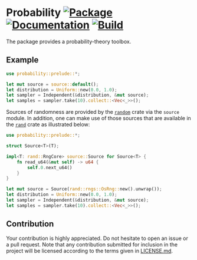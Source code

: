 # Probability [![Package][package-img]][package-url] [![Documentation][documentation-img]][documentation-url] [![Build][build-img]][build-url]

The package provides a probability-theory toolbox.

## Example

```rust
use probability::prelude::*;

let mut source = source::default();
let distribution = Uniform::new(0.0, 1.0);
let sampler = Independent(&distribution, &mut source);
let samples = sampler.take(10).collect::<Vec<_>>();
```

Sources of randomness are provided by the [`random`][random] crate via the
`source` module. In addition, one can make use of those sources that are
available in the [`rand`][rand] crate as illustrated below:

```rust
use probability::prelude::*;

struct Source<T>(T);

impl<T: rand::RngCore> source::Source for Source<T> {
    fn read_u64(&mut self) -> u64 {
        self.0.next_u64()
    }
}

let mut source = Source(rand::rngs::OsRng::new().unwrap());
let distribution = Uniform::new(0.0, 1.0);
let sampler = Independent(&distribution, &mut source);
let samples = sampler.take(10).collect::<Vec<_>>();
```

## Contribution

Your contribution is highly appreciated. Do not hesitate to open an issue or a
pull request. Note that any contribution submitted for inclusion in the project
will be licensed according to the terms given in [LICENSE.md](LICENSE.md).

[rand]: https://crates.io/crates/rand
[random]: https://crates.io/crates/random

[build-img]: https://github.com/stainless-steel/probability/workflows/build/badge.svg
[build-url]: https://github.com/stainless-steel/probability/actions/workflows/build.yml
[documentation-img]: https://docs.rs/probability/badge.svg
[documentation-url]: https://docs.rs/probability
[package-img]: https://img.shields.io/crates/v/probability.svg
[package-url]: https://crates.io/crates/probability
